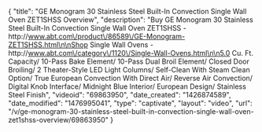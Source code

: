 {
    "title": "GE Monogram 30 Stainless Steel Built-In Convection Single Wall Oven ZET1SHSS Overview",
    "description": "Buy GE Monogram 30 Stainless Steel Built-In Convection Single Wall Oven ZET1SHSS - http:\/\/www.abt.com\/product\/86589\/GE-Monogram-ZET1SHSS.html\n\nShop Single Wall Ovens - http:\/\/www.abt.com\/category\/1120\/Single-Wall-Ovens.html\n\n5.0 Cu. Ft. Capacity\/ 10-Pass Bake Element\/ 10-Pass Dual Broil Element\/ Closed Door Broiling\/ 2 Theater-Style LED Light Columns\/ Self-Clean With Steam Clean Option\/ True European Convection With Direct Air\/ Reverse Air Convection\/ Digital Knob Interface\/ Midnight Blue Interior\/ European Design\/ Stainless Steel Finish",
    "videoid": "69863950",
    "date_created": "1426874589",
    "date_modified": "1476995041",
    "type": "captivate",
    "layout": "video",
    "url": "\/v\/ge-monogram-30-stainless-steel-built-in-convection-single-wall-oven-zet1shss-overview\/69863950"
}